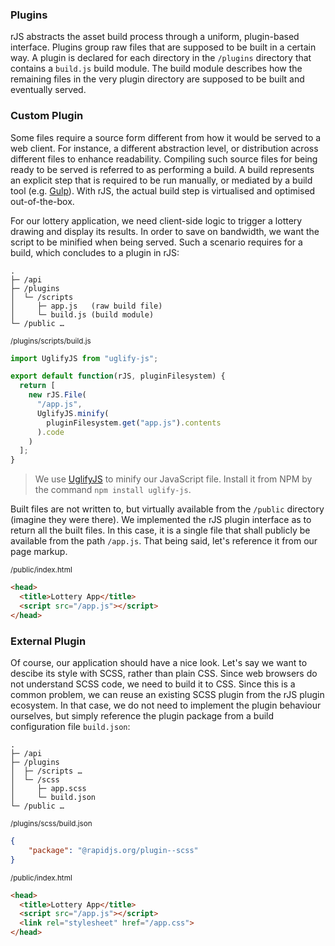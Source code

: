 ### Plugins

rJS abstracts the asset build process through a uniform, plugin-based interface. Plugins group raw files that are supposed to be built in a certain way. A plugin is declared for each directory in the `/plugins` directory that contains a `build.js` build module. The build module describes how the remaining files in the very plugin directory are supposed to be built and eventually served.

### Custom Plugin

Some files require a source form different from how it would be served to a web client. For instance, a different abstraction level, or distribution across different files to enhance readability. Compiling such source files for being ready to be served is referred to as performing a build. A build represents an explicit step that is required to be run manually, or mediated by a build tool (e.g. [Gulp](https://gulpjs.com)). With rJS, the actual build step is virtualised and optimised out-of-the-box.

For our lottery application, we need client-side logic to trigger a lottery drawing and display its results. In order to save on bandwidth, we want the script to be minified when being served. Such a scenario requires for a build, which concludes to a plugin in rJS:

``` console
.
├─ /api
├─ /plugins
│  └─ /scripts
│     ├─ app.js   (raw build file)
│     └─ build.js (build module)
└─ /public …
```

<small class="docs-filename">/plugins/scripts/build.js</small>

``` js
import UglifyJS from "uglify-js";

export default function(rJS, pluginFilesystem) {
  return [
    new rJS.File(
      "/app.js",
      UglifyJS.minify(
        pluginFilesystem.get("app.js").contents
      ).code
    )
  ];
}
```

> We use [UglifyJS](https://github.com/mishoo/UglifyJS) to minify our JavaScript file. Install it from NPM by the command `npm install uglify-js`.

Built files are not written to, but virtually available from the `/public` directory (imagine they were there). We implemented the rJS plugin interface as to return all the built files. In this case, it is a single file that shall publicly be available from the path `/app.js`. That being said, let's reference it from our page markup.

<small class="docs-filename">/public/index.html</small>

``` html
<head>
  <title>Lottery App</title>
  <script src="/app.js"></script>
</head>
```

### External Plugin

Of course, our application should have a nice look. Let's say we want to descibe its style with SCSS, rather than plain CSS. Since web browsers do not understand SCSS code, we need to build it to CSS. Since this is a common problem, we can reuse an existing SCSS plugin from the rJS plugin ecosystem. In that case, we do not need to implement the plugin behaviour ourselves, but simply reference the plugin package from a build configuration file `build.json`:

``` console
.
├─ /api
├─ /plugins
│  ├─ /scripts …
│  └─ /scss
│     ├─ app.scss
│     └─ build.json
└─ /public …
```

<small class="docs-filename">/plugins/scss/build.json</small>

``` json
{
    "package": "@rapidjs.org/plugin--scss"
}
```

<small class="docs-filename">/public/index.html</small>

``` html
<head>
  <title>Lottery App</title>
  <script src="/app.js"></script>
  <link rel="stylesheet" href="/app.css">
</head>
```